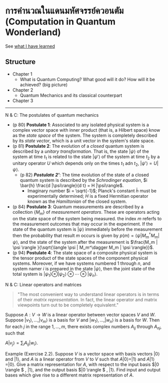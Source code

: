 # การคำนวณในแดนมหัศจรรย์ควอนตัม (Computation in Quantum Wonderland)

See [what I have learned](https://github.com/tatpongkatanyukul/QC)

## Structure
* Chapter 1
  * What is Quantum Computing? What good will it do? How will it be achieved? (big picture) 
* Chapter 2
  * Quantum Mechanics and its classical counterpart
* Chapter 3
  
---

N & C: The postulates of quantum mechanics
* (p 80) **Postulate 1**: Associated to any isolated physical system is a complex vector space with inner product (that is, a Hilbert space) know as the _state space_ of the system. The system is completely described by its _state vector_, which is a unit vector in the system's state space.
* (p 81) **Postulate 2**: The evolution of a _closed_ quantum system is described by a _unitary transformation_. That is, the state $|\psi\rangle$ of the system at time $t_1$ is related to the state $|\psi'\rangle$ of the system at time $t_2$ by a unitary operator $U$ which depends only on the times $t_1$ adn $t_2$, $|\psi'\rangle = U |\psi\rangle$.
  * (p 82) ***Postulate 2'***: The time evolution of the state of a closed quantum system is described by the _Schrodinger equation_, $i \bar{h} \frac{d |\psi\rangle}{d t} = H |\psi\rangle$.
    * Imaginary number $i = \sqrt{-1}$; Planck's constant $\bar{h}$ must be experimentally determined; $H$ is a fixed Hermitian operator known as the _Hamiltonian_ of the closed system.
* (p 84) **Postulate 3**: Quantum measurements are described by a collection $\{M_m\}$ of _measurement operators_. These are operators acting on the state space of the system being measured. the index $m$ referfs to the measurement outcomes that may occur in the experiment. If the state of the quantum system is $|\psi\rangle$ immediately before the measurement then the probability that result $m$ occurs is given by $p(m) = \langle \psi | M_m^\dagger M_m | \psi \rangle$,
and the state of the system after the measurement is
$\frac{M_m | \psi \rangle }{\sqrt{\langle \psi | M_m^\dagger M_m | \psi \rangle}}$.
* (p 94) **Postulate 4**: The state space of a composite physical system is the tensor product of the state spaces of the component physical systems. Moreover, if we have systems numbered 1 through $n$, and system namer $i$ is prepared in the state $| \psi \rangle$, then the joint state of the total system is $| \psi_1 \rangle \otimes | \psi_2 \rangle \otimes \cdots \otimes | \psi_n \rangle$.


N & C: Linear operators and matrices

> "The most convenient way to understand linear operators is in terms of their _matrix representation_.
> In fact, the linear operator and matrix viewpoints turn out to be completely equivalent."

Suppose $A: V \rightarrow W$ is a linear operator between vector spaces $V$ and $W$. Suppose $|v_1 \rangle, \ldots, |v_m \rangle$ is a basis for $V$ and $|w_1 \rangle, \ldots, |w_n \rangle$ is a basis for $W$.
Then for each $j$ in the range $1, \ldots, m$, there exists complex  numbers $A_{ij}$ through $A_{nj}$, such that

$A|v_j \rangle = \sum_i A_{ij} |w_i \rangle$.

Example (Exercise 2.2). Suppose $V$ is a vector space with basis vectors $|0 \rangle$ and $|1 \rangle$,
and $A$ is a linear operator from $V$ to $V$ such that $A |0 \rangle = |1 \rangle$ and $A |1 \rangle = |0 \rangle$.
Give a matrix representation for $A$, with respect to the input basis $|0 \rangle $ , $|1 \rangle$, and the output basis $|0 \rangle $ , $|1 \rangle$. Find input and output bases which give rise to a different matrix representation of $A$.
